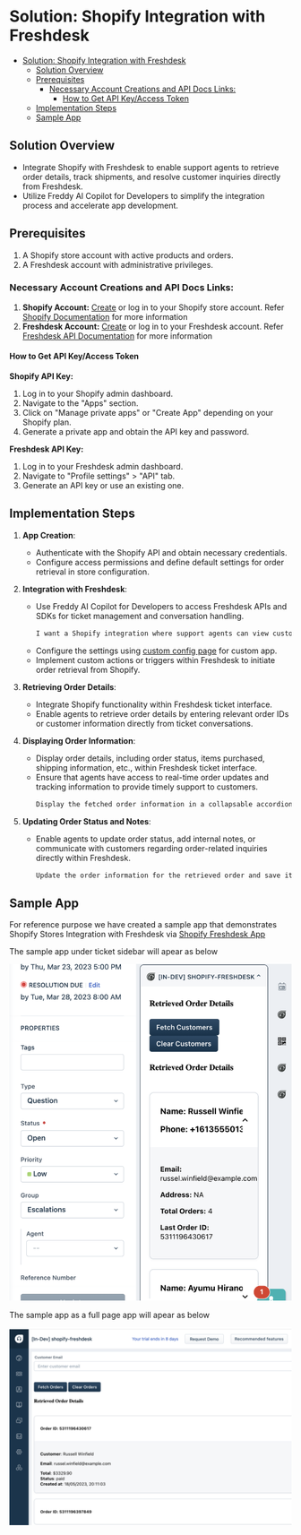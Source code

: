 # Solution: Shopify Integration with Freshdesk

- [Solution: Shopify Integration with Freshdesk](#solution-shopify-integration-with-freshdesk)
  - [Solution Overview](#solution-overview)
  - [Prerequisites](#prerequisites)
    - [Necessary Account Creations and API Docs Links:](#necessary-account-creations-and-api-docs-links)
      - [How to Get API Key/Access Token](#how-to-get-api-keyaccess-token)
  - [Implementation Steps](#implementation-steps)
  - [Sample App](#sample-app)

## Solution Overview
- Integrate Shopify with Freshdesk to enable support agents to retrieve order details, track shipments, and resolve customer inquiries directly from Freshdesk.
- Utilize Freddy AI Copilot for Developers to simplify the integration process and accelerate app development.

## Prerequisites

1. A Shopify store account with active products and orders.
2. A Freshdesk account with administrative privileges.

### Necessary Account Creations and API Docs Links:
1. **Shopify Account:** [Create](https://shopify.dev/docs/apps/tools/development-stores#create-a-development-store-to-test-your-app) or log in to your Shopify store account. Refer [Shopify Documentation](https://shopify.dev/docs) for more information
2. **Freshdesk Account:** [Create](https://developers.freshworks.com/docs/guides/setup/product-signup/) or log in to your Freshdesk account. Refer [Freshdesk API Documentation](https://developers.freshdesk.com/api/) for more information

#### How to Get API Key/Access Token
**Shopify API Key:**
1. Log in to your Shopify admin dashboard.
2. Navigate to the "Apps" section.
3. Click on "Manage private apps" or "Create App" depending on your Shopify plan.
4. Generate a private app and obtain the API key and password.

**Freshdesk API Key:**
1. Log in to your Freshdesk admin dashboard.
2. Navigate to "Profile settings" > "API" tab.
3. Generate an API key or use an existing one.

## Implementation Steps

1. **App Creation**:
   - Authenticate with the Shopify API and obtain necessary credentials.
   - Configure access permissions and define default settings for order retrieval in store configuration.

2. **Integration with Freshdesk**:
   - Use Freddy AI Copilot for Developers to access Freshdesk APIs and SDKs for ticket management and conversation handling.
      ```md
      I want a Shopify integration where support agents can view customer orders via email ID. Upon clicking on a button, fetch order details from Shopify API and display them alongside the ticket information.
      ```
   - Configure the settings using [custom config page](http://localhost:10001/custom_config) for custom app.
   - Implement custom actions or triggers within Freshdesk to initiate order retrieval from Shopify.

3. **Retrieving Order Details**:
   - Integrate Shopify functionality within Freshdesk ticket interface.
   - Enable agents to retrieve order details by entering relevant order IDs or customer information directly from ticket conversations.

4. **Displaying Order Information**:
   - Display order details, including order status, items purchased, shipping information, etc., within Freshdesk ticket interface.
   - Ensure that agents have access to real-time order updates and tracking information to provide timely support to customers.
      ```md
      Display the fetched order information in a collapsable accordion card
      ```

5. **Updating Order Status and Notes**:
   - Enable agents to update order status, add internal notes, or communicate with customers regarding order-related inquiries directly within Freshdesk.
      ```md
      Update the order information for the retrieved order and save it in shopify store
      ```

## Sample App

For reference purpose we have created a sample app that demonstrates Shopify Stores Integration with Freshdesk via [Shopify Freshdesk App](/code_samples/shopify-freshdesk)

The sample app under ticket sidebar will apear as below

![Shopify Sidebar Sample](../../assets/shopify/shopify-sidebar.png)

The sample app as a full page app will apear as below

![Shopify Full Page Sample](../../assets/shopify/shopify-full-page.png)

